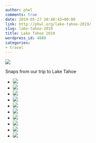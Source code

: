 ```yaml
---
author: phwl
comments: true
date: 2019-05-27 20:40:43+00:00
link: http://phwl.org/lake-tahoe-2019/
slug: lake-tahoe-2019
title: Lake Tahoe 2019
wordpress_id: 4800
categories:
- travel
---
```



[![](/assets/images/2019/06/DSCF6146-1024x683.jpg)](/assets/images/2019/06/DSCF6146.jpg)





Snaps from our trip to Lake Tahoe





<!-- more -->





  * [![](/assets/images/2019/06/DSCF6101-1024x683.jpg)](/assets/images/2019/06/DSCF6101-1024x683.jpg)
  * [![](/assets/images/2019/06/DSCF6111-1024x683.jpg)](/assets/images/2019/06/DSCF6111-1024x683.jpg)
  * [![](/assets/images/2019/06/DSCF6109-1024x683.jpg)](/assets/images/2019/06/DSCF6109-1024x683.jpg)
  * [![](/assets/images/2019/06/DSCF6172-1024x683.jpg)](/assets/images/2019/06/DSCF6172-1024x683.jpg)
  * [![](/assets/images/2019/06/DSCF6134-1024x683.jpg)](/assets/images/2019/06/DSCF6134-1024x683.jpg)
  * [![](/assets/images/2019/06/DSCF6146-1024x683.jpg)](/assets/images/2019/06/DSCF6146-1024x683.jpg)
  * [![](/assets/images/2019/06/DSCF6113-1024x683.jpg)](/assets/images/2019/06/DSCF6113-1024x683.jpg)
  * [![](/assets/images/2019/06/DSCF6185-1024x683.jpg)](/assets/images/2019/06/DSCF6185-1024x683.jpg)
  * [![](/assets/images/2019/06/DSCF6188-1024x683.jpg)](/assets/images/2019/06/DSCF6188-1024x683.jpg)
  * [![](/assets/images/2019/06/DSCF6191-1024x683.jpg)](/assets/images/2019/06/DSCF6191-1024x683.jpg)


